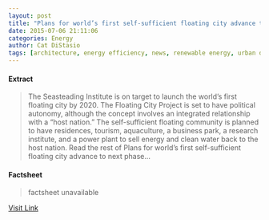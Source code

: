 ```yaml
---
layout: post
title: "Plans for world’s first self-sufficient floating city advance to next phase"
date: 2015-07-06 21:11:06
categories: Energy
author: Cat DiStasio
tags: [architecture, energy efficiency, news, renewable energy, urban design, video, water issues, floating cities, floating city plans, floating city project, floating residential communities, seasteading, self-sufficient community, self-sufficient floating community, the seasteading institute, world’s first floating city]
---
```



#### Extract
>The Seasteading Institute is on target to launch the world’s first floating city by 2020. The Floating City Project is set to have political autonomy, although the concept involves an integrated relationship with a “host nation.” The self-sufficient floating community is planned to have residences, tourism, aquaculture, a business park, a research institute, and a power plant to sell energy and clean water back to the host nation. Read the rest of Plans for world’s first self-sufficient floating city advance to next phase...

#### Factsheet
>factsheet unavailable

[Visit Link](http://inhabitat.com/plans-for-worlds-first-self-sufficient-floating-city-advance-to-next-phase/)


